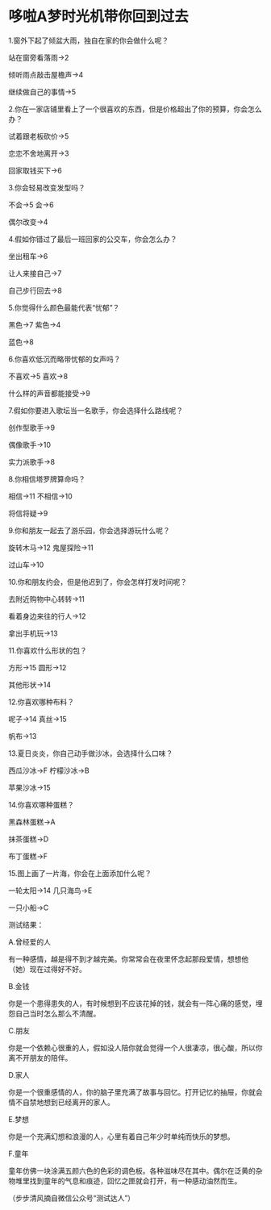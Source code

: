 # 哆啦A梦时光机带你回到过去

1.窗外下起了倾盆大雨，独自在家的你会做什么呢？ 

站在窗旁看落雨→2 

倾听雨点敲击屋檐声→4 

继续做自己的事情→5 

2.你在一家店铺里看上了一个很喜欢的东西，但是价格超出了你的预算，你会怎么办？ 

试着跟老板砍价→5 

恋恋不舍地离开→3 

回家取钱买下→6 

3.你会轻易改变发型吗？ 

不会→5 会→6 

偶尔改变→4 

4.假如你错过了最后一班回家的公交车，你会怎么办？ 

坐出租车→6 

让人来接自己→7 

自己步行回去→8 

5.你觉得什么颜色最能代表“忧郁”？ 

黑色→7 紫色→4 

蓝色→8 

6.你喜欢低沉而略带忧郁的女声吗？ 

不喜欢→5 喜欢→8 

什么样的声音都能接受→9 

7.假如你要进入歌坛当一名歌手，你会选择什么路线呢？ 

创作型歌手→9 

偶像歌手→10 

实力派歌手→8 

8.你相信塔罗牌算命吗？ 

相信→11 不相信→10 

将信将疑→9 

9.你和朋友一起去了游乐园，你会选择游玩什么呢？ 

旋转木马→12 鬼屋探险→11 

过山车→10 

10.你和朋友约会，但是他迟到了，你会怎样打发时间呢？ 

去附近购物中心转转→11 

看着身边来往的行人→12 

拿出手机玩→13 

11.你喜欢什么形状的包？ 

方形→15 圆形→12 

其他形状→14 

12.你喜欢哪种布料？ 

呢子→14 真丝→15 

帆布→13 

13.夏日炎炎，你自己动手做沙冰，会选择什么口味？ 

西瓜沙冰→F 柠檬沙冰→B 

苹果沙冰→15 

14.你喜欢哪种蛋糕？ 

黑森林蛋糕→A 

抹茶蛋糕→D 

布丁蛋糕→F 

15.图上画了一片海，你会在上面添加什么呢？ 

一轮太阳→14 几只海鸟→E 

一只小船→C 

测试结果： 

A.曾经爱的人 

有一种感情，越是得不到才越完美。你常常会在夜里怀念起那段爱情，想想他（她）现在过得好不好。 

B.金钱 

你是一个患得患失的人，有时候想到不应该花掉的钱，就会有一阵心痛的感觉，埋怨自己当时怎么那么不清醒。 

C.朋友 

你是一个依赖心很重的人，假如没人陪你就会觉得一个人很凄凉，很心酸，所以你离不开朋友的陪伴。 

D.家人 

你是一个很重感情的人，你的脑子里充满了故事与回忆。打开记忆的抽屉，你就会情不自禁地想到已经离开的家人。 

E.梦想 

你是一个充满幻想和浪漫的人，心里有着自己年少时单纯而快乐的梦想。 

F.童年 

童年仿佛一块涂满五颜六色的色彩的调色板。各种滋味尽在其中。偶尔在泛黄的杂物堆里找到童年的气息和痕迹，回忆之匣就会打开，有一种感动油然而生。 

（步步清风摘自微信公众号“测试达人”）